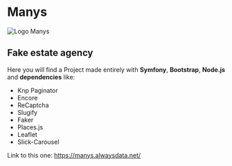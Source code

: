 # Manys

![Logo Manys](https://lmpwybb.alwaysdata.net/pictures/manys.png)

## Fake estate agency

Here you will find a Project made entirely with **Symfony**, **Bootstrap**, **Node.js** and **dependencies** like:

- Knp Paginator
- Encore
- ReCaptcha
- Slugify
- Faker
- Places.js
- Leaflet
- Slick-Carousel

Link to this one: https://manys.alwaysdata.net/

